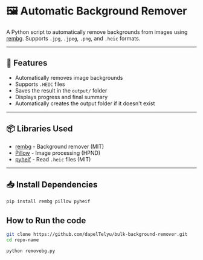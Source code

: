 # 🖼️ Automatic Background Remover

A Python script to automatically remove backgrounds from images using [rembg](https://github.com/danielgatis/rembg). Supports `.jpg`, `.jpeg`, `.png`, and `.heic` formats.

---

## 🚀 Features

- Automatically removes image backgrounds
- Supports `.HEIC` files
- Saves the result in the `output/` folder
- Displays progress and final summary
- Automatically creates the output folder if it doesn't exist

---

## 📦 Libraries Used

- [rembg](https://github.com/danielgatis/rembg) - Background remover (MIT)
- [Pillow](https://python-pillow.org/) - Image processing (HPND)
- [pyheif](https://github.com/carsales/pyheif) - Read `.heic` files (MIT)

---

## 📥 Install Dependencies

```bash
pip install rembg pillow pyheif
```
## How to Run the code
```bash
git clone https://github.com/dapelTelyu/bulk-background-remover.git
cd repo-name
```
```bash
python removebg.py
```
